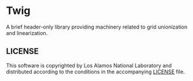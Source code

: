 # Twig
A brief header-only library providing machinery related to grid unionization and linearization.

## LICENSE
This software is copyrighted by Los Alamos National Laboratory and distributed according to the conditions in the accompanying [LICENSE](LICENSE) file.
